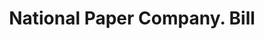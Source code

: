 ---
doi: 10.7916/D8SX7R5G
date_other: '1920'
date_other_textual: 1920-1929
form: printed ephemera
genre:
- Invoices
name:
- National Paper Company
object_in_context_url: https://biggert.cul.columbia.edu/items/view/ave_biggert_00114
subject_hierarchical_geographic:
- Atlanta, Georgia, United States
subject_name:
- National Paper Company
title: National Paper Company. Bill
sort_title: National Paper Company. Bill
call_number: ave_biggert_00114
coordinates:
- 33.755,-84.39
pid: ave_biggert_00114
identifiers: ave_biggert_00114
thumbnail: https://derivativo-3.library.columbia.edu/iiif/2/ldpd:342813/full/!256,256/0/native.jpg
permalink: /biggert/ave_biggert_00114/
layout: iiif-image-page
---